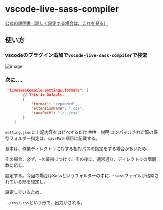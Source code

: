 # vscode-live-sass-compiler

[公式の説明書（詳しく設定する場合は、これを見る）](https://github.com/ritwickdey/vscode-live-sass-compiler/blob/master/docs/settings.md)

## 使い方
### vscodeのプラグイン追加で`vscode-live-sass-compiler`で検索
![image](https://user-images.githubusercontent.com/99887597/224524651-0c8c1898-e599-4fd6-96af-0b42dd476487.png)

### 次に、、、
```json
 "liveSassCompile.settings.formats": [
        // This is Default.
        {
            "format": "expanded",
            "extensionName": ".css",
            "savePath": "~/../css"
        }
    ]
```
`setting.json`に上記内容をコピペするだけ
###　説明
コンパイルされた際の保存フォルダー指定は、`savePath`項目に記載する。

基本は、作業ディレクトリに対する相対パスの指定をする場合が多いため、

その場合、必ず、`~`を最初につけて、その後に、通常通り、ディレクトリの階層数に応じ、

設定する。今回の場合はSassというフォルダーの中に、・scssファイルが格納されている形を想定し、

設定しているため、

`../css/.css`という形で、出力がされる。
